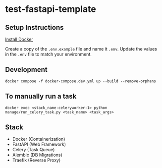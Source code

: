 # test-fastapi-template

## Setup Instructions

[Install Docker](https://docs.docker.com/get-docker/)

Create a copy of the `.env.example` file and name it `.env`. Update the values in the `.env` file to match your environment. 

## Development
```
docker compose -f docker-compose.dev.yml up --build --remove-orphans
```

## To manually run a task

```
docker exec <stack_name-celeryworker-1> python manage/run_celery_task.py <task_name> <task_args>
```


## Stack
- Docker (Containerization)
- FastAPI (Web Framework)
- Celery (Task Queue)
- Alembic (DB Migrations)
- Traefik (Reverse Proxy)